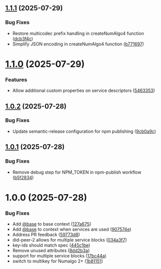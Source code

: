 ## [1.1.1](https://github.com/aviarytech/did-peer/compare/v1.1.0...v1.1.1) (2025-07-29)


### Bug Fixes

* Restore multicodec prefix handling in createNumAlgo4 function ([dcb3f4c](https://github.com/aviarytech/did-peer/commit/dcb3f4c8410c3424bbbafb3c1518c2f1cdf7d32e))
* Simplify JSON encoding in createNumAlgo4 function ([b771697](https://github.com/aviarytech/did-peer/commit/b77169762369557ecaa2d90cd8a8e7470ffa1f5d))

# [1.1.0](https://github.com/aviarytech/did-peer/compare/v1.0.2...v1.1.0) (2025-07-29)


### Features

* Allow additional custom properties on service descriptors ([5463353](https://github.com/aviarytech/did-peer/commit/54633530261730a6b9a69d06f7ac68cdcccf41d6))

## [1.0.2](https://github.com/aviarytech/did-peer/compare/v1.0.1...v1.0.2) (2025-07-28)


### Bug Fixes

* Update semantic-release configuration for npm publishing ([9cb0a9c](https://github.com/aviarytech/did-peer/commit/9cb0a9c59e929aec97b49d5db7f2072e50c26f46))

## [1.0.1](https://github.com/aviarytech/did-peer/compare/v1.0.0...v1.0.1) (2025-07-28)


### Bug Fixes

* Remove debug step for NPM_TOKEN in npm-publish workflow ([b5f2834](https://github.com/aviarytech/did-peer/commit/b5f2834d1c3c24d4ec2fcdc419dd3bc9b3566633))

# 1.0.0 (2025-07-28)


### Bug Fixes

* Add [@base](https://github.com/base) to base context ([127a675](https://github.com/aviarytech/did-peer/commit/127a67588e83affcc04354e09775585b9b1634c8))
* Add [@base](https://github.com/base) to context when services are used ([907574e](https://github.com/aviarytech/did-peer/commit/907574e67902e47c067b401399fae7eaff1a6be4))
* Address PR feedback ([59773d8](https://github.com/aviarytech/did-peer/commit/59773d8e3a3924d4409532b768c4d2d048dd4d44))
* did-peer-2 allows for multiple service blocks ([034a3f7](https://github.com/aviarytech/did-peer/commit/034a3f729a6ba8cf4ae2ec28f5334f93d2bcf781))
* key-ids should match spec ([445c1be](https://github.com/aviarytech/did-peer/commit/445c1be01903255192270a63c2b4a75ef6c93ed2))
* Remove unused attributes ([8dd2b3a](https://github.com/aviarytech/did-peer/commit/8dd2b3a5cd2b073a1a5cff3bacb5dba72a4e977e))
* support for multiple service blocks ([17bc44a](https://github.com/aviarytech/did-peer/commit/17bc44a76bbf796295cc6aff069753cabe609c01))
* switch to multikey for Numalgo 2+ ([1b81151](https://github.com/aviarytech/did-peer/commit/1b8115196a3123704bb3f5d44faa7429656899db))
